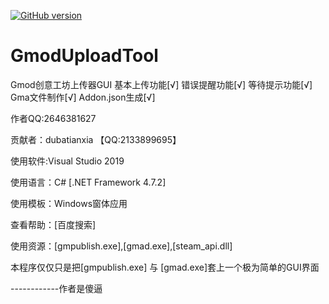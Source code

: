 [![GitHub version](https://badge.fury.io/gh/Cjjj-sys%2FGmodUploadTool.svg)](https://badge.fury.io/gh/Cjjj-sys%2FGmodUploadTool)
# GmodUploadTool
Gmod创意工坊上传器GUI 
基本上传功能[√] 
错误提醒功能[√] 
等待提示功能[√] 
Gma文件制作[√] 
Addon.json生成[√] 

作者QQ:2646381627


贡献者：dubatianxia 【QQ:2133899695】


使用软件:Visual Studio 2019 

使用语言：C# [.NET Framework 4.7.2] 

使用模板：Windows窗体应用 

查看帮助：[百度搜索] 

使用资源：[gmpublish.exe],[gmad.exe],[steam_api.dll] 



本程序仅仅只是把[gmpublish.exe] 与 [gmad.exe]套上一个极为简单的GUI界面













------------作者是傻逼
